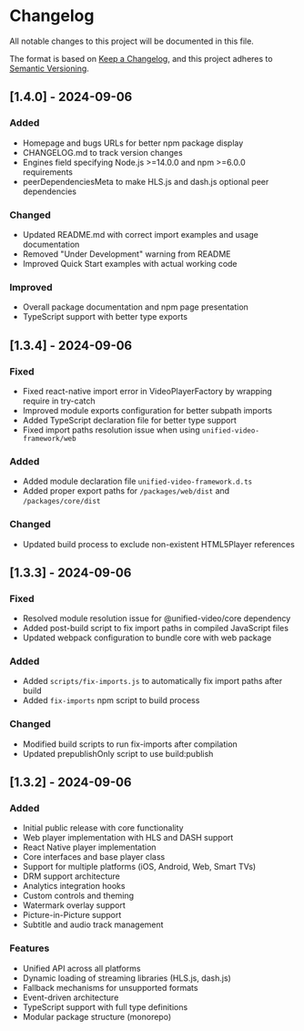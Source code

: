 # Changelog

All notable changes to this project will be documented in this file.

The format is based on [Keep a Changelog](https://keepachangelog.com/en/1.0.0/),
and this project adheres to [Semantic Versioning](https://semver.org/spec/v2.0.0.html).

## [1.4.0] - 2024-09-06

### Added
- Homepage and bugs URLs for better npm package display
- CHANGELOG.md to track version changes
- Engines field specifying Node.js >=14.0.0 and npm >=6.0.0 requirements
- peerDependenciesMeta to make HLS.js and dash.js optional peer dependencies

### Changed
- Updated README.md with correct import examples and usage documentation
- Removed "Under Development" warning from README
- Improved Quick Start examples with actual working code

### Improved
- Overall package documentation and npm page presentation
- TypeScript support with better type exports

## [1.3.4] - 2024-09-06

### Fixed
- Fixed react-native import error in VideoPlayerFactory by wrapping require in try-catch
- Improved module exports configuration for better subpath imports
- Added TypeScript declaration file for better type support
- Fixed import paths resolution issue when using `unified-video-framework/web`

### Added
- Added module declaration file `unified-video-framework.d.ts`
- Added proper export paths for `/packages/web/dist` and `/packages/core/dist`

### Changed
- Updated build process to exclude non-existent HTML5Player references

## [1.3.3] - 2024-09-06

### Fixed
- Resolved module resolution issue for @unified-video/core dependency
- Added post-build script to fix import paths in compiled JavaScript files
- Updated webpack configuration to bundle core with web package

### Added
- Added `scripts/fix-imports.js` to automatically fix import paths after build
- Added `fix-imports` npm script to build process

### Changed
- Modified build scripts to run fix-imports after compilation
- Updated prepublishOnly script to use build:publish

## [1.3.2] - 2024-09-06

### Added
- Initial public release with core functionality
- Web player implementation with HLS and DASH support
- React Native player implementation
- Core interfaces and base player class
- Support for multiple platforms (iOS, Android, Web, Smart TVs)
- DRM support architecture
- Analytics integration hooks
- Custom controls and theming
- Watermark overlay support
- Picture-in-Picture support
- Subtitle and audio track management

### Features
- Unified API across all platforms
- Dynamic loading of streaming libraries (HLS.js, dash.js)
- Fallback mechanisms for unsupported formats
- Event-driven architecture
- TypeScript support with full type definitions
- Modular package structure (monorepo)
